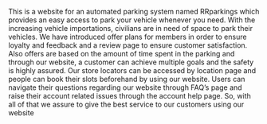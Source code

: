 This is a website for an automated parking system named RRparkings which provides an easy 
access to park your vehicle whenever you need. With the increasing vehicle importations, 
civilians are in need of space to park their vehicles. We have introduced offer plans for 
members in order to ensure loyalty and feedback and a review page to ensure customer 
satisfaction. Also offers are based on the amount of time spent in the parking and through our 
website, a customer can achieve multiple goals and the safety is highly assured. Our store 
locators can be accessed by location page and people can book their slots beforehand by using 
our website. Users can navigate their questions regarding our website through FAQ’s page and 
raise their account related issues through the account help page. 
So, with all of that we assure to give the best service to our customers using our website
